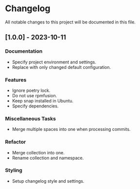 # Changelog

All notable changes to this project will be documented in this file.

## [1.0.0] - 2023-10-11

### Documentation

- Specify project environment and settings.
- Replace with only changed default configuration.

### Features

- Ignore poetry lock.
- Do not use rpmfusion.
- Keep snap installed in Ubuntu.
- Specify dependencies.

### Miscellaneous Tasks

- Merge multiple spaces into one when processing commits.

### Refactor

- Merge collection into one.
- Rename collection and namespace.

### Styling

- Setup changelog style and settings.

